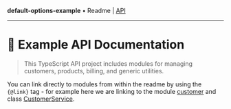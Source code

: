 **default-options-example** • Readme \| [API](modules.md)

***

# :wave: Example API Documentation

> This TypeScript API project includes modules for managing customers, products, billing, and generic utilities.

You can link directly to modules from within the readme by using the `{@link}` tag - for example here we are linking to the module [customer](customer/README.md) and class [CustomerService](customer/classes/CustomerService.md).

